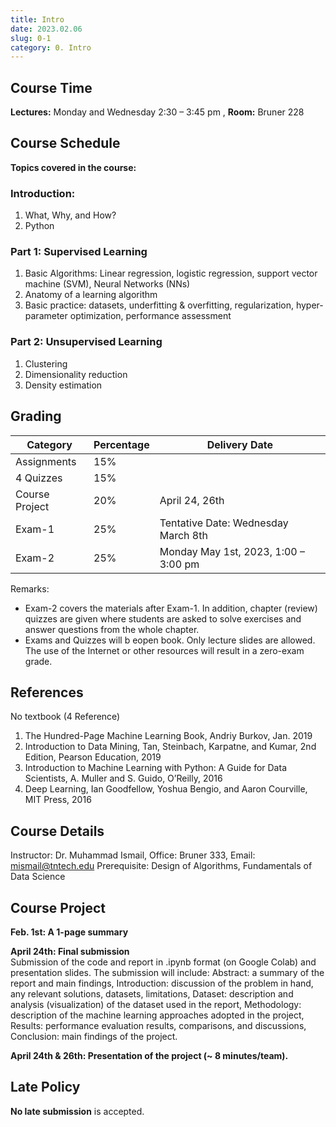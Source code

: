 ```yaml
---
title: Intro
date: 2023.02.06
slug: 0-1
category: 0. Intro
---
```

## Course Time
**Lectures:** Monday and Wednesday 2:30 – 3:45 pm , **Room:** Bruner 228

## Course Schedule
**Topics covered in the course:**

### Introduction:
1. What, Why, and How?
2. Python
### Part 1: Supervised Learning
1. Basic Algorithms: Linear regression, logistic regression, support vector machine (SVM), Neural Networks (NNs)
2. Anatomy of a learning algorithm
3. Basic practice: datasets, underfitting & overfitting, regularization, hyper-parameter optimization, performance assessment
### Part 2: Unsupervised Learning
1. Clustering
2. Dimensionality reduction
3. Density estimation

## Grading

| Category       | Percentage | Delivery Date                 | 
| -------------- | ---------- |------------------------------ |
| Assignments    | 15% |                                      |
| 4 Quizzes      | 15% |                                      |
| Course Project | 20% | April 24, 26th                       |
| Exam-1         | 25% | Tentative Date: Wednesday March 8th  |
| Exam-2         | 25% | Monday May 1st, 2023, 1:00 – 3:00 pm |




Remarks:
- Exam-2 covers the materials after Exam-1. In addition, chapter (review) quizzes are given where students are asked to solve exercises and answer questions from the whole chapter.
- Exams and Quizzes will b eopen book. Only lecture slides are allowed. The use of the Internet or other resources will result in a zero-exam grade.

## References
No textbook (4 Reference)
1. The Hundred-Page Machine Learning Book, Andriy Burkov, Jan. 2019
2. Introduction to Data Mining, Tan, Steinbach, Karpatne, and Kumar, 2nd Edition, Pearson Education, 2019
3. Introduction to Machine Learning with Python: A Guide for Data Scientists, A. Muller and S. Guido, O’Reilly, 2016
4. Deep Learning, Ian Goodfellow, Yoshua Bengio, and Aaron Courville, MIT Press, 2016

## Course Details
Instructor: Dr. Muhammad Ismail, Office: Bruner 333, Email: mismail@tntech.edu
Prerequisite: Design of Algorithms, Fundamentals of Data Science

## Course Project
**Feb. 1st: A 1-page summary**  <br>

**April 24th: Final submission** <br>
Submission of the code and report in .ipynb format (on Google Colab) and presentation slides. The submission will include: Abstract: a summary of the report and main findings, Introduction: discussion of the problem in hand, any relevant solutions, datasets, limitations, Dataset: description and analysis (visualization) of the dataset used in the report, Methodology: description of the machine learning approaches adopted in the project, Results: performance evaluation results, comparisons, and discussions, Conclusion: main findings of the project. <Br>

**April 24th & 26th: Presentation of the project (~ 8 minutes/team).** 

## Late Policy
**No late submission** is accepted.